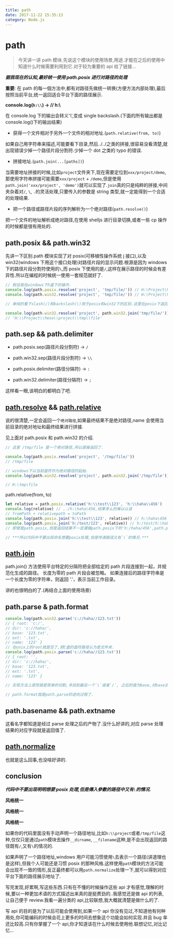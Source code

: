 ```yaml
---
title: path
date: 2017-11-22 15:35:13
category: Node.js
---
```


# path

> 今天讲一讲 path 模块.先说这个模块的使用场景,用途.才能在之后的使用中知道什么时候需要利用到它.对于较为重要的 api 给了链接...

**_据我现在的认知,最好统一使用 path.posix 进行对路径的处理_**

**重要**: 在 path 的每一個方法中,都有对路径先做统一转换(方便方法内部处理),最后按照当前平台,统一返回适合平台下面的路径展示.

**console.log(`h:\\`) -> // h:\\**

在 console.log 下的输出会转义'\\',变成 single backslash.(下面的所有输出都是 console.log()下的输出结果)

- 获得一个文件相对于另外一个文件的相对地址.(`path.relative(from, to)`)

如果自己用字符串来描述,可能要看下目录,然后../../之类的拼接,很容易没看清楚,就出现错误少掉一个路径片段分割符.少掉一个 dot 之类的 typo 的错误.

- 拼接地址.(`path.join(...[paths])`)

当需要地址拼接的时候,比如`project`文件夹下,现在需要定位到`xxx/project/demo`, 那使用字符串拼接可能需要`xxx/project` + `/demo`,但是使用`path.join('xxx/project', 'demo')`就可以实现了.`join`真的只是纯粹的拼接,中间夹杂着对`/`, `\`, `.`的灵活处理,只要传入的参数是 string 类型,就一定能得到一个合适的处理结果.

- 把一个路径或路径片段的序列解析为一个绝对路径(`path.resolve()`)

把一个文件的地址解析成绝对路径,在使用 shelljs 进行目录切换,或者一些 cp 操作的时候都是很有用处的.

## path.posix && path.win32

先讲一下区别.path 模块实现了对 posix(可移植性操作系统 j 接口),以及 win32(windows 下用这个接口处理)对路径片段的显示问题.根源是因为 windows 下的路径片段分割符使用的`\`,而 posix 下使用的是`/`,这样在展示路径的时候会有差异性.所以在编程的时候统一使用一套规范就好了.

```js
// 假设我在windows下h盘下的操作.
console.log(path.posix.resolve('project', 'tmp/file/')) // H:\Project\hexo/project/tmp/file
console.log(path.win32.resolve('project', 'tmp/file/')) // H:\Project\hexo\project\tmp\file

// 单纯的看下slash(/)和backslash(\)用于posix和win32下的区别.这里在posix下返回的路径有\\也有/,这样是不统一规格的.因为我这里写的是'/tmp/file',如果使用path.win32.join('/tmp/file'),再用resolve去操作它.

console.log(path.win32.resolve('project', path.win32.join('tmp/file/')))
// 'H:\\Project\\hexo\\project\\tmp\\file'
```

## path.sep && path.delimiter

- path.posix.sep(路径片段分割符) -> `/`
- path.win32.sep(路径片段分割符) -> `\\`

- path.posix.delimiter(路径分隔符) -> `:`
- path.win32.delimiter(路径分隔符) -> `;`

这样看一眼,该明白的都明白了吧.

## [path.resolve](http://nodejs.cn/api/path.html#path_path_resolve_paths) && [path.relative](http://nodejs.cn/api/path.html#path_path_relative_from_to)

说的很清楚,一定会返回一个`绝对路径`,如果最终结果不是绝对路径,name 会使用当前目录的绝对地址和最终结果进行拼接.

见上面对 path.posix 和 path.win32 的介绍.

```js
// 这里 /tmp/file 是一个绝对路径,所以直接返回了.

console.log(path.posix.resolve('project', '/tmp/file/'))
// /tmp/file

// windows下以当前盘符作为绝对路径的起始.
console.log(path.win32.resolve('project', path.win32.join('/tmp/file')))

// H:\tmp\file
```

path.relative(from, to)

```js
let relative = path.posix.relative('h:\\test\\123', 'h:\\haha\\456')
console.log(relative) // ../h:\haha\456,结果多么的难以认读
// fromPath + relativepath = toPath
console.log(path.posix.join('h:\\test\\123', relative)) // h:\haha\456
console.log(path.posix.join('h:/test/123', relative)) // h:/test/h:\haha\456
// 即使是path.posix,但是返回结果不一定遵循path.posix下的'h:/haha/456',path.posix只是按照这种风格去处理结果而已.

// ***所以代码中不要出现命名想要posix处理,但是传递路径又有`\`的情况.***
```

## [path.join](http://nodejs.cn/api/path.html#path_path_join_paths)

path.join() 方法使用平台特定的分隔符把全部给定的 path 片段连接到一起，并规范化生成的路径。
长度为零的 path 片段会被忽略。 如果连接后的路径字符串是一个长度为零的字符串，则返回 '.'，表示当前工作目录。

讲的也很明白的了.(再结合上面的使用场景)

## path.parse & path.format

```js
console.log(path.win32.parse('c://haha//123.txt'))
// { root: 'c:/',
// dir: 'c://haha/',
// base: '123.txt',
// ext: '.txt',
// name: '123' }
// 在unix上的root就是空了,把C盘的盘符路径认为是文件夹.
console.log(path.posix.parse('c://haha//123.txt'))
// { root: '',
// dir: 'c://haha/',
// base: '123.txt',
// ext: '.txt',
// name: '123' }

// 实现方法上感觉就是简单的切割,寻找到最后一个`\`或者`/`, 之后的值为base,对base进行split('.'),得到ext和name,最后一个`\`或者`/`之前的作为dir,在根据是win32还是posix,在对root进行一个经过处理后的赋值.整个parse估摸是这么实现的.

// path.format就是path.parse的逆向过程了.
```

## path.basename && path.extname

这看名字都知道是经过 parse 处理之后的产物了.没什么好讲的,对应 parse 处理结果的对应字段就是返回值了.

## [path.normalize](http://nodejs.cn/api/path.html#path_path_normalize_path)

也就是这么回事,也没啥好讲的.

## conclusion

**_代码中不要出现明明想要 posix 处理,但是傳入參數的路径中又有`\`的情况._**

**风格统一**

**风格统一**

**风格统一**

如果你的代码里面没有手动声明一个路径地址,比如`h:\\project`或者`/tmp/file`这种,仅仅只是通过`path`模块去操作`__dirname`, `__filename`这种,是不会出现返回的路径既有`/`,又有`\`的情况的.

如果声明了一个路径地址,windows 用户可能习惯使用`\`去表示一个路径(讲道理也是这样),但我个人可能还是习惯 posix 的那种风格.这样使用`path`模块的方法可能会出现不一致的情形,反正最终都可以用`path.normalize`处理一下,就可以得到对应平台下面的路径展示地址了.

写完发现,好累啊,写这些东西.只有在不懂的时候操作这些 api 才有感觉,理解的时候,要以一种更加术语的方式描述出来真的是挺费劲的..我感觉还是做 api 的列表,让自己便于 review.我看一遍分类的 api,比较联想,我大概就清楚是做什么的了.

写 api 的目的是为了以后可能会使用到,如果一个 api 你没有见过,不知道他有何种用处,你可能编码的时候会花上更多的时间去想象这个功能会如何实现.并且 bug 率还比较高.只有你掌握了一个 api,你才知道该在什么时候去使用他.联想记忆,对比记忆...
